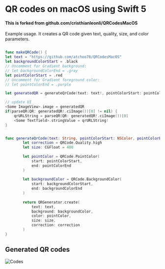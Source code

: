 # QR codes on macOS using Swift 5
#### This is forked from github.com/cristhianleonli/QRCodesMacOS


Example usage. It creates a QR code given text, quality, size, and color parameters. 

```swift

func makeQRCode() {
let text = "https://github.com/atchoo78/QRCodesMacOS"
let backgroundColorStart = .black
// Uncomment for Gradient background:
// let backgroundColorEnd = .gray
let pointColorStart = .red
// Uncomment for Gradient foreground color:
// let pointColorEnd = .purple

let generatedQR = generateQrCode(text: text!, pointColorStart: pointColorStart, pointColorEnd: nil, backgroundColorStart: backgroundColorStart, backgroundColorEnd: nil)

// update UI
<Some ImageView>.image = generatedQR
if(parseQR(QR: generatedQR!.ciImage())[0] != nil) {
	qrURLString = parseQR(QR: generatedQR!.ciImage())[0]
	<Some Textfield>.stringValue = qrURLString!
}


func generateQrCode(text: String, pointColorStart: NSColor, pointColorEnd: NSColor?, backgroundColorStart: NSColor, backgroundColorEnd: NSColor?) -> NSImage? {
   	    let correction = QRCode.Quality.high
    	let size: CGFloat = 400
    
    	let pointColor = QRCode.PointColor(
        	start: pointColorStart,
        	end: pointColorEnd
    	)
    
		let backgroundColor = QRCode.BackgroundColor(
        	start: backgroundColorStart,
        	end: backgroundColorEnd
    	)
    
    	return QRGenerator.create(
        	text: text,
			background: backgroundColor,
			color: pointColor,
        	size: size,
        	correction: correction
    	)
}
```

## Generated QR codes
![Codes](https://github.com/cristhianleonli/qr-codes-macos/blob/main/screnshots/codes.png)
